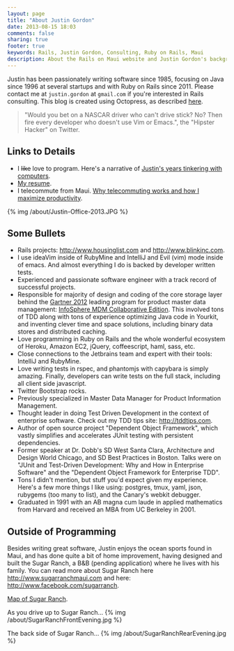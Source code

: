```yaml
---
layout: page
title: "About Justin Gordon"
date: 2013-08-15 18:03
comments: false
sharing: true
footer: true
keywords: Rails, Justin Gordon, Consulting, Ruby on Rails, Maui
description: About the Rails on Maui website and Justin Gordon's background.
---
```

<p>
Justin has been passionately writing software since 1985, focusing on Java since
1996 at several startups and with Ruby on Rails since 2011. Please contact me at
<code>justin.gordon</code> at <code>gmail.com</code> if you're interested in Rails consulting. This
blog is created using Octopress, as described <a href="../blog/2013/04/27/octopress-setup-with-github-and-org-mode/index.html">here</a>.
</p>
<blockquote>

<p>"Would you bet on a NASCAR driver who can't drive stick? No? Then fire every
developer who doesn't use Vim or Emacs.", the "Hipster Hacker" on Twitter.
</p>
</blockquote>



<div id="outline-container-1" class="outline-2">
<h2 id="sec-1">Links to Details</h2>
<div class="outline-text-2" id="text-1">

<ul>
<li>I <del>like</del> love to program. Here's a narrative of <a href="about-justin-gordon-programming.html">Justin's years tinkering with computers</a>.
</li>
<li><a href="justin-gordon-resume.html">My resume</a>.
</li>
<li>I telecommute from Maui. <a href="telecommuting.html">Why telecommuting works and how I maximize productivity</a>.
</li>
</ul>


<p>
{% img /about/Justin-Office-2013.JPG %}
</p>
</div>

</div>

<div id="outline-container-2" class="outline-2">
<h2 id="sec-2">Some Bullets</h2>
<div class="outline-text-2" id="text-2">

<ul>
<li>Rails projects: <a href="http://www.housinglist.com">http://www.housinglist.com</a> and <a href="http://www.blinkinc.com">http://www.blinkinc.com</a>.
</li>
<li>I use ideaVim inside of RubyMine and IntelliJ and Evil (vim) mode inside of
  emacs. And almost everything I do is backed by developer written tests.
</li>
<li>Experienced and passionate software engineer with a track record of successful projects.
</li>
<li>Responsible for majority of design and coding of the core storage layer behind
  the <a href="http://public.dhe.ibm.com/common/ssi/ecm/en/iml14344usen/IML14344USEN.PDF">Gartner 2012</a> leading program for product master data management:
  <a href="http://www-01.ibm.com/software/data/infosphere/mdm/collaborative.html">InfoSphere MDM Collaborative Edition</a>. This involved tons of TDD along with
  tons of experience optimizing Java code in Yourkit, and inventing clever time
  and space solutions, including binary data stores and distributed caching.
</li>
<li>Love programming in Ruby on Rails and the whole wonderful ecosystem of Heroku,
  Amazon EC2, jQuery, coffeescript, haml, sass, etc.
</li>
<li>Close connections to the Jetbrains team and expert with their tools: IntelliJ and RubyMine.
</li>
<li>Love writing tests in rspec, and phantomjs with capybara is simply amazing.
  Finally, developers can write tests on the full stack, including all client
  side javascript.
</li>
<li>Twitter Bootstrap rocks.
</li>
<li>Previously specialized in Master Data Manager for Product Information Management.
</li>
<li>Thought leader in doing Test Driven Development in the context of enterprise
  software. Check out my TDD tips site: <a href="http://tddtips.com">http://tddtips.com</a>.  
</li>
<li>Author of open source project "Dependent Object Framework", which vastly
  simplifies and accelerates JUnit testing with persistent dependencies.
</li>
<li>Former speaker at Dr. Dobb's SD West Santa Clara, Architecture and Design
  World Chicago, and SD Best Practices in Boston. Talks were on "JUnit and
  Test-Driven Development: Why and How in Enterprise Software" and the
  "Dependent Object Framework for Enterprise TDD".
</li>
<li>Tons I didn't mention, but stuff you'd expect given my experience. Here's a
  few more things I like using: postgres, tmux, yaml, json, rubygems (too many
  to list), and the Canary's webkit debugger.
</li>
<li>Graduated in 1991 with an AB magna cum laude in applied mathematics from
  Harvard and received an MBA from UC Berkeley in 2001.
</li>
</ul>


</div>

</div>

<div id="outline-container-3" class="outline-2">
<h2 id="sec-3">Outside of Programming</h2>
<div class="outline-text-2" id="text-3">

<p>Besides writing great software, Justin enjoys the ocean sports found in Maui,
and has done quite a bit of home improvement, having designed and built the
Sugar Ranch, a B&amp;B (pending application) where he lives with his family. You can
read more about Sugar Ranch here <a href="http://www.sugarranchmaui.com">http://www.sugarranchmaui.com</a> and here:
<a href="http://www.facebook.com/sugarranch">http://www.facebook.com/sugarranch</a>.
</p>

<p>
<a href="https://maps.google.com/maps?q=141+Makahiki+St,+Paia,+HI&amp;hl=en&amp;ll=20.908851,-156.408621&amp;spn=0.002944,0.003433&amp;sll=20.46,-157.505&amp;sspn=12.075058,9.876709&amp;oq=141&amp;t=w&amp;hnear=141+Makahiki+St,+Paia,+Maui,+Hawaii+96779&amp;z=19&amp;iwloc=r0&amp;source=gplus-ogsb">Map of Sugar Ranch</a>.
</p>
<p>
As you drive up to Sugar Ranch&hellip;
{% img /about/SugarRanchFrontEvening.jpg %}
</p>
<p>
The back side of Sugar Ranch&hellip;
{% img /about/SugarRanchRearEvening.jpg %}
</p></div>
</div>

